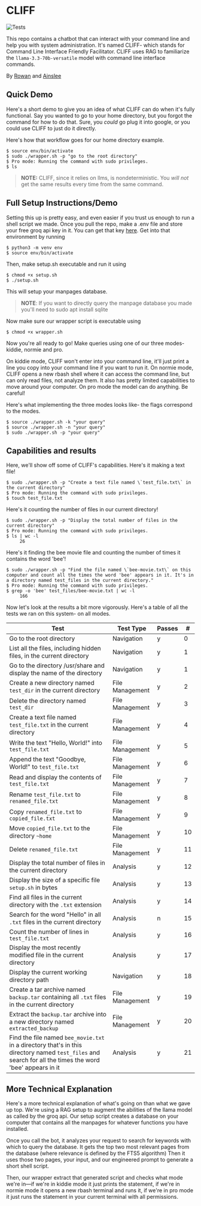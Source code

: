 # CLIFF

![Tests](https://github.com/RowanGray472/command-line-chatbot/actions/workflows/tests.yml/badge.svg)
 
This repo contains a chatbot that can interact with your command line and help you with system administration.
It's named CLIFF- which stands for Command Line Interface Friendly Facilitator.
CLIFF uses RAG to familiarize the `llama-3.3-70b-versatile` model with command line interface commands.

By [Rowan](https://github.com/RowanGray472) and [Ainslee](https://github.com/ains-arch)

## Quick Demo

Here's a short demo to give you an idea of what CLIFF can do when it's fully functional.
Say you wanted to go to your home directory, but you forgot the command for how to do that.
Sure, you *could* go plug it into google, or you could use CLIFF  to just do it directly.

Here's how that workflow goes for our home directory example.

```
$ source env/bin/activate
$ sudo ./wrapper.sh -p "go to the root directory"
$ Pro mode: Running the command with sudo privileges.
$ ls
```

> **NOTE:**
> CLIFF, since it relies on llms, is nondeterministic. 
> You *will not* get the same results every time from the same command. 


## Full Setup Instructions/Demo

Setting this up is pretty easy, and even easier if you trust us enough to run a shell script we made.
Once you pull the repo, make a .env file and store your free groq api key in it.
You can get that key [here](https://console.groq.com/keys).
Get into that environment by running

```
$ python3 -m venv env
$ source env/bin/activate
```

Then, make setup.sh executable and run it using

```
$ chmod +x setup.sh
$ ./setup.sh
```

This will setup your manpages database.

> **NOTE**:
> If you want to directly query the manpage database you made you'll need to sudo apt install sqlite

Now make sure our wrapper script is executable using

```
$ chmod +x wrapper.sh
```

Now you're all ready to go! 
Make queries using one of our three modes- kiddie, normie and pro.

On kiddie mode, CLIFF won't enter into your command line, it'll just print a line you copy into your command line if you want to run it.
On normie mode, CLIFF opens a new rbash shell where it can access the command line, but can only read files, not analyze them.
It also has pretty limited capabilities to move around your computer.
On pro mode the model can do anything. 
Be careful!

Here's what implementing the three modes looks like- the flags correspond to the modes.

```
$ source ./wrapper.sh -k "your query"
$ source ./wrapper.sh -n "your query"
$ sudo ./wrapper.sh -p "your query"
```

## Capabilities and results

Here, we'll show off some of CLIFF's capabilities.
Here's it making a text file!

```
$ sudo ./wrapper.sh -p "Create a text file named \`test_file.txt\` in the current directory"                  
$ Pro mode: Running the command with sudo privileges.
$ touch test_file.txt
```

Here's it counting the number of files in our current directory!

```
$ sudo ./wrapper.sh -p "Display the total number of files in the current directory"                  
$ Pro mode: Running the command with sudo privileges.
$ ls | wc -l
     26
```

Here's it finding the bee movie file and counting the number of times it contains the word 'bee'!

```
$ sudo ./wrapper.sh -p "Find the file named \`bee-movie.txt\` on this computer and count all the times the word 'bee' appears in it. It's in a directory named test_files in the current directory."
$ Pro mode: Running the command with sudo privileges.
$ grep -o 'bee' test_files/bee-movie.txt | wc -l
     166
```

Now let's look at the results a bit more vigorously. Here's a table of all the tests we ran on this system- on all modes.

| Test | Test Type | Passes | # |
|------|-----------|--------|---|
| Go to the root directory | Navigation | y | 0 |
| List all the files, including hidden files, in the current directory | Navigation | y | 1 |
| Go to the directory /usr/share and display the name of the directory | Navigation | y | 1 |
| Create a new directory named `test_dir` in the current directory | File Management | y | 2 |
| Delete the directory named `test_dir` | File Management | y | 3 |
| Create a text file named `test_file.txt` in the current directory | File Management | y | 4 |
| Write the text "Hello, World!" into `test_file.txt` | File Management | y | 5 |
| Append the text "Goodbye, World!" to `test_file.txt` | File Management | y | 6 |
| Read and display the contents of `test_file.txt` | File Management | y | 7 |
| Rename `test_file.txt` to `renamed_file.txt` | File Management | y | 8 |
| Copy `renamed_file.txt` to `copied_file.txt` | File Management | y | 9 |
| Move `copied_file.txt` to the directory `~home` | File Management | y | 10 |
| Delete `renamed_file.txt` | File Management | y | 11 |
| Display the total number of files in the current directory | Analysis | y | 12 |
| Display the size of a specific file `setup.sh` in bytes | Analysis | y | 13 |
| Find all files in the current directory with the `.txt` extension | Analysis | y | 14 |
| Search for the word "Hello" in all `.txt` files in the current directory | Analysis | n | 15 |
| Count the number of lines in `test_file.txt` | Analysis | y | 16 |
| Display the most recently modified file in the current directory | Analysis | y | 17 |
| Display the current working directory path | Navigation | y | 18 |
| Create a tar archive named `backup.tar` containing all `.txt` files in the current directory | File Management | y | 19 |
| Extract the `backup.tar` archive into a new directory named `extracted_backup` | File Management | y | 20 |
| Find the file named `bee_movie.txt` in a directory that's in this directory named `test_files` and search for all the times the word 'bee' appears in it | Analysis | y | 21 |

## More Technical Explanation

Here's a more technical explanation of what's going on than what we gave up top.
We're using a RAG setup to augment the abilities of the llama model as called by the groq api.
Our setup script creates a database on your computer that contains all the manpages for whatever functions you have installed.

Once you call the bot, it analyzes your request to search for keywords with which to query the database.
It gets the top two most relevant pages from the database (where relevance is defined by the FTS5 algorithm)
Then it uses those two pages, your input, and our engineered prompt to generate a short shell script.

Then, our wrapper extract that generated script and checks what mode we're in—if we're in kiddie mode it just prints the statement, if we're in normie mode it opens a new rbash terminal and runs it, if we're in pro mode it just runs the statement in your current terminal with all permissions.


